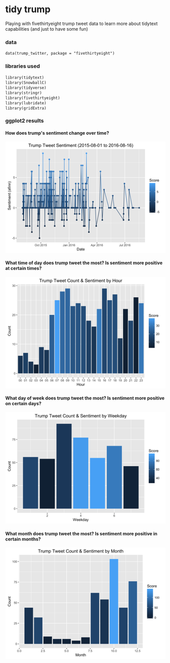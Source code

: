 # tidy trump

Playing with fivethirtyeight trump tweet data to learn more about tidytext capabilities (and just to have some fun)

### data
    data(trump_twitter, package = "fivethirtyeight")

### libraries used
    library(tidytext)
    library(SnowballC)
    library(tidyverse)
    library(stringr)
    library(fivethirtyeight)
    library(lubridate)
    library(gridExtra)

### ggplot2 results
#### How does trump's sentiment change over time?
![Sentiment over time full](plots/sentOverTime.png)

#### What time of day does trump tweet the most?  Is sentiment more positive at certain times?
![Sentiment by hour](plots/sentByHour.png)

#### What day of week does trump tweet the most?  Is sentiment more positive on certain days?
![Sentiment by day](plots/sentByDay.png)

#### What month does trump tweet the most?  Is sentiment more positive in certain months?
![Sentiment over time full](plots/sentByMonth.png)
